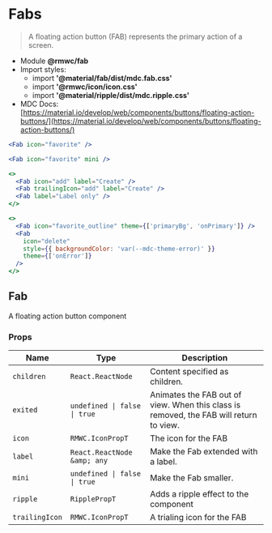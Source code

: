 # Fabs

> A floating action button (FAB) represents the primary action of a screen.

- Module **@rmwc/fab**
- Import styles:
  - import **'@material/fab/dist/mdc.fab.css'**
  - import **'@rmwc/icon/icon.css'**
  - import **'@material/ripple/dist/mdc.ripple.css'**
- MDC Docs: [https://material.io/develop/web/components/buttons/floating-action-buttons/](https://material.io/develop/web/components/buttons/floating-action-buttons/)

```jsx
<Fab icon="favorite" />
```

```jsx
<Fab icon="favorite" mini />
```

```jsx
<>
  <Fab icon="add" label="Create" />
  <Fab trailingIcon="add" label="Create" />
  <Fab label="Label only" />
</>
```

```jsx
<>
  <Fab icon="favorite_outline" theme={['primaryBg', 'onPrimary']} />
  <Fab
    icon="delete"
    style={{ backgroundColor: 'var(--mdc-theme-error)' }}
    theme={['onError']}
  />
</>
```

## Fab
A floating action button component

### Props

| Name | Type | Description |
|------|------|-------------|
| `children` | `React.ReactNode` | Content specified as children. |
| `exited` | `undefined \| false \| true` | Animates the FAB out of view. When this class is removed, the FAB will return to view. |
| `icon` | `RMWC.IconPropT` | The icon for the FAB |
| `label` | `React.ReactNode &amp; any` | Make the Fab extended with a label. |
| `mini` | `undefined \| false \| true` | Make the Fab smaller. |
| `ripple` | `RipplePropT` | Adds a ripple effect to the component |
| `trailingIcon` | `RMWC.IconPropT` | A trialing icon for the FAB |


